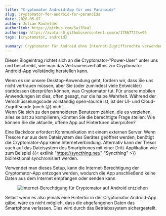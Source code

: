 ```yaml
---
title: "Cryptomator Android-App für uns Paranoide"
slug: cryptomator-for-android-for-paranoids
date: 2020-05-07
author: Julian Raufelder
authorlink: https://github.com/SailReal
authorimg: https://avatars0.githubusercontent.com/u/1786772?s=96
tags: [cryptomator, android]

summary: Cryptomator für Android ohne Internet-Zugriffsrechte verwenden, um Hintertüren fast unmöglich zu machen.
---
```


Dieser Blogeintrag richtet sich an die Cryptomator-"Power-User" unter uns und beschreibt, wie man das Vertrauensverhältnis zur Cryptomator Android-App vollständig herstellen kann.

Wenn es um unsere Desktop-Anwendung geht, fordern wir, dass Sie uns nicht vertrauen müssen, aber Sie (oder zumindest viele Entwickler) stattdessen überprüfen können, was Cryptomator tut. Für unsere mobilen Anwendungen ist dies, offen gesagt, nur die halbe Wahrheit. Während der Verschlüsselungscode vollständig open-source ist, ist der UI- und Cloud-Zugriffscode (noch :wink:) nicht.   
Wenn Sie sich zu den paranoideren Benutzern zählen, die es vorziehen, alles selbst zu kompilieren, könnten Sie die berechtigte Frage stellen: Wie können Sie die aktuelle, offene App auf Hintertüren überprüfen?

Eine Backdoor erfordert Kommunikation mit einem externen Server. Wenn Tresore nur aus dem Dateisystem des Gerätes geöffnet werden, benötigt die Cryptomator-App keine Internetverbindung. Alternativ kann der Tresor auch auf das Dateisystem des Smartphones mit einer Dritt-Applikation wie zum Beispiel {{< extlink "https://syncthing.net/" "Syncthing" >}} bidirektional synchronisiert werden.

Verwendet man dieses Setup, kann die Internet-Berechtigung der Cryptomator-App entzogen werden, wodurch die App anschließend keine Daten aus dem Internet empfangen oder senden kann.

<figure class="text-center">
  <img class="inline-block rounded-sm" src="/img/blog/android-for-paranoids-permission.png" alt="Internet-Berechtigung für Cryptomator auf Android entziehen" />
</figure>

Selbst wenn es also jemals eine Hintertür in der Cryptomator Android-App gäbe, wäre es nicht möglich, dass die abgefangenen Daten das Smartphone verlassen. Dies wird durch das Betriebssystem sichergestellt.
